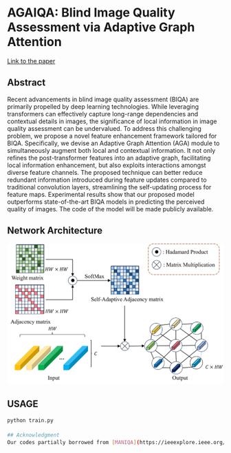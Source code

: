# AGAIQA: Blind Image Quality Assessment via Adaptive Graph Attention

[Link to the paper](https://ieeexplore.ieee.org/document/10539107)

## Abstract
Recent advancements in blind image quality assessment (BIQA) are primarily propelled by deep learning technologies. While leveraging transformers can effectively capture long-range dependencies and contextual details in images, the significance of local information in image quality assessment can be undervalued. To address this challenging problem, we propose a novel feature enhancement framework tailored for BIQA. Specifically, we devise an Adaptive Graph Attention (AGA) module to simultaneously augment both local and contextual information. It not only refines the post-transformer features into an adaptive graph, facilitating local information enhancement, but also exploits interactions amongst diverse feature channels. The proposed technique can better reduce redundant information introduced during feature updates compared to traditional convolution layers, streamlining the self-updating process for feature maps. Experimental results show that our proposed model outperforms state-of-the-art BIQA models in predicting the perceived quality of images. The code of the model will be made publicly available.

## Network Architecture
![Network Architecture](./network/GAB.png)

## **USAGE**
```sh
python train.py

## Acknowledgment
Our codes partially borrowed from [MANIQA](https://ieeexplore.ieee.org/document/10539107)
